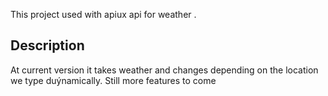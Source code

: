 This project used with apiux api for weather .

## Description
At current version it takes weather and changes depending on the location we type duýnamically. Still more features to come


